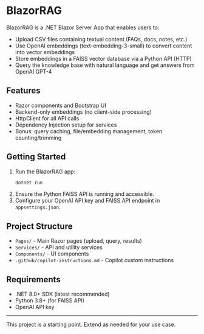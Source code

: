 # BlazorRAG

BlazorRAG is a .NET Blazor Server App that enables users to:
- Upload CSV files containing textual content (FAQs, docs, notes, etc.)
- Use OpenAI embeddings (text-embedding-3-small) to convert content into vector embeddings
- Store embeddings in a FAISS vector database via a Python API (HTTP)
- Query the knowledge base with natural language and get answers from OpenAI GPT-4

## Features
- Razor components and Bootstrap UI
- Backend-only embeddings (no client-side processing)
- HttpClient for all API calls
- Dependency Injection setup for services
- Bonus: query caching, file/embedding management, token counting/trimming

## Getting Started
1. Run the BlazorRAG app:
   ```powershell
   dotnet run
   ```
2. Ensure the Python FAISS API is running and accessible.
3. Configure your OpenAI API key and FAISS API endpoint in `appsettings.json`.

## Project Structure
- `Pages/` - Main Razor pages (upload, query, results)
- `Services/` - API and utility services
- `Components/` - UI components
- `.github/copilot-instructions.md` - Copilot custom instructions

## Requirements
- .NET 8.0+ SDK (latest recommended)
- Python 3.8+ (for FAISS API)
- OpenAI API key

---
This project is a starting point. Extend as needed for your use case.
